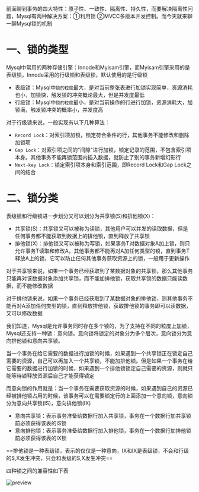 前面聊到事务的四大特性：原子性、一致性、隔离性、持久性，而要解决隔离性问题，Mysql有两种解决方案：①利用锁 ②MVCC多版本并发控制。而今天就来聊一聊Mysql锁的机制

# 一、锁的类型

Mysql中常用的两种存储引擎：Innode和Myisam引擎，而Myisam引擎采用的是表级锁，Innode采用的行级锁和表级锁，默认使用的是行级锁

- 表级锁：Mysql中`锁的粒度`最大，是对当前整张表进行加锁实现简单，资源消耗也小，加锁快，触发锁的冲突概论最大，但是并发度最低
- 行级锁：Mysql中`锁的粒度`最小，是对当前操作的行进行加锁，资源消耗大，加锁满，触发锁冲突的概率小，并发度高

对于行级锁来说，一般实现有以下几种算法：

- `Record Lock`：对索引项加锁，锁定符合条件的行，其他事务不能修改和删除加锁项
- `Gap Lock`：对索引项之间的"间隙"进行加锁，锁定记录的范围，不包含索引项本身。其他事务不能再锁范围内插入数据，就防止了别的事务新增幻影行
- `Next-key Lock`：锁定索引项本身和索引范围，即Record Lock和Gap Lock之间的结合

# 二、锁分类

表级锁和行级锁进一步划分又可以划分为共享锁(S)和排他锁(X)：

- 共享锁(S)：共享锁又可以被称为读锁，其他用户可以并发的读取数据，但是任何事务都不能获取到数据上的排他锁，直到释放了共享锁
- 排他锁(X)：排他锁又可以被称为写锁，如果事务T对数据对象A加上锁，则只允许事务T读取和修改A，其他事务都不能再对A加任何类型的锁，直到事务T释放A上的锁，它可以防止任何其他事务获取资源上的锁，一般用于更新操作

对于共享锁来说，如果一个事务已经获取到了某数据对象的共享锁，那么其他事务只能再对该数据对象添加共享锁，而不能加排他锁，获取共享锁的数据只能读数据，而不能修改数据

对于排他锁来说，如果一个事务已经获取到了某数据对象的排他锁，则其他事务不能再对A添加任何类型的锁，直到释放排他锁，获取排他锁的事务即可以读数据，又可以修改数据

我们知道，Mysql是允许事务同时存在多个锁的，为了支持在不同的粒度上加锁，Mysql还支持一种锁：意向锁。意向锁将锁定的对象分为多个层次，意向锁分为意向排他锁和意向共享锁。

当一个事务在给它需要的数据进行加锁的时候，如果遇到一个共享锁正在锁定自己需要的资源，自己可以再加入一个共享锁，不能加排他锁。但是如果一个事务在给它需要的数据进行加锁的时候，如果遇到一个排他锁锁定自己需要的资源，则就只能等待锁释放资源后自己才能获得锁定

而意向锁的作用就是：当一个事务在需要获取资源的时候，如果遇到自己的资源已经被排他锁占用的时候，该事务可以在需要锁定行的上面添加一个意向锁，意向锁分为意向共享锁(IS)，意向排他锁(IX)

- 意向共享锁：表示事务准备给数据行加入共享锁，事务在一个数据行加共享锁前必须获得该表的IS锁
- 意向排他锁：表示事务准备给数据行加入排他锁，事务在一个数据行加排他锁前必须获得该表的IX锁

==排他锁是一种表级锁，表示的仅仅是一种意向，IX和IX是表级锁，不会和行级的S,X发生冲突，只会和表级的S,X发生冲突==

四种锁之间的兼容性如下表

![preview](http://cdn.noteblogs.cn/v2-dcc66642a7aaeae13a0c582d17867e60_r.jpg)